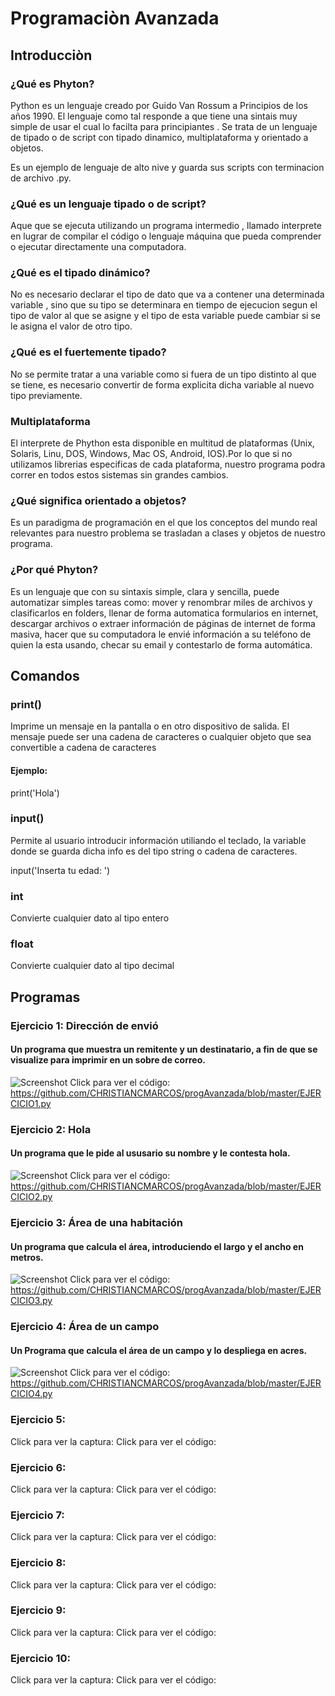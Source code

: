 # Programaciòn Avanzada 

## Introducciòn

### ¿Qué es Phyton?

Python es un lenguaje creado por Guido Van  Rossum a Principios de los años 1990. El lenguaje como tal responde a que tiene una sintais muy simple de usar el cual lo facilta para  principiantes . Se trata de un lenguaje de tipado o de script con tipado dinamico, multiplataforma y orientado a objetos.

Es un ejemplo de lenguaje de alto nive y guarda sus scripts con terminacion de archivo .py.

### ¿Qué es un lenguaje tipado o de script?

Aque que se ejecuta utilizando un programa intermedio , llamado interprete en lugrar de compilar el código o lenguaje  máquina que pueda comprender o ejecutar directamente una computadora.

### ¿Qué es el tipado dinámico?

No es necesario declarar el tipo de dato que va a contener una determinada variable , sino que su tipo se determinara en tiempo de ejecucion segun el tipo de valor al que se asigne y el tipo de esta variable puede cambiar si se le asigna el valor de otro tipo.

### ¿Qué es el fuertemente tipado?

No se permite tratar a una variable como si fuera de un tipo distinto al que se tiene, es necesario convertir de forma explicita dicha variable al nuevo tipo previamente.

### Multiplataforma

El interprete de Phython esta disponible en multitud de plataformas (Unix, Solaris, Linu, DOS, Windows, Mac OS, Android, IOS).Por lo que si no utilizamos librerias especificas de cada plataforma, nuestro programa podra correr en todos estos sistemas sin grandes cambios.

### ¿Qué significa orientado a objetos?

Es un paradigma de programación en el que los conceptos del mundo real relevantes para nuestro problema se trasladan a clases y objetos de nuestro programa.

### ¿Por qué Phyton?

Es un lenguaje que con su sintaxis simple, clara y sencilla, puede automatizar simples tareas como: mover y renombrar miles de archivos y clasificarlos en folders, llenar de forma automatica formularios en internet, descargar archivos o extraer información de páginas de internet de forma masiva, hacer que su computadora le envié información a su teléfono de quien la esta usando, checar su email y contestarlo de forma automática.

## Comandos

### print()

Imprime un mensaje en la pantalla o en otro dispositivo de salida. El mensaje puede ser una cadena de caracteres o cualquier objeto que sea convertible a cadena de caracteres

#### Ejemplo:

print('Hola')

### input()

Permite al usuario introducir información utiliando el teclado, la variable donde se guarda dicha info es del tipo string o cadena de caracteres.

input('Inserta tu edad: ')

### int

Convierte cualquier dato al tipo entero 

### float 

Convierte cualquier dato al tipo decimal 

## Programas

### Ejercicio 1: Dirección de envió

#### Un programa que muestra un remitente y un destinatario, a fin de que se visualize para imprimir en un sobre de correo.

![Screenshot](EJERCICIO1.jpg) 
Click para ver el código: https://github.com/CHRISTIANCMARCOS/progAvanzada/blob/master/EJERCICIO1.py  

### Ejercicio 2: Hola

#### Un programa que le pide al ususario su nombre y le contesta hola.

![Screenshot](EJERCICIO2.jpg)
Click para ver el código: https://github.com/CHRISTIANCMARCOS/progAvanzada/blob/master/EJERCICIO2.py  

### Ejercicio 3: Área de una habitación

#### Un programa que calcula el área, introduciendo el largo y el ancho en metros.

![Screenshot](EJERCICIO3.jpg)
Click para ver el código: https://github.com/CHRISTIANCMARCOS/progAvanzada/blob/master/EJERCICIO3.py

### Ejercicio 4: Área de un campo

#### Un Programa que calcula el área de un campo y lo despliega en acres.

![Screenshot](EJERCICIO4.jpg)
Click para ver el código: https://github.com/CHRISTIANCMARCOS/progAvanzada/blob/master/EJERCICIO4.py

### Ejercicio 5: 

Click para ver la captura:
Click para ver el código:

### Ejercicio 6:

Click para ver la captura:
Click para ver el código:

### Ejercicio 7:

Click para ver la captura:
Click para ver el código:

### Ejercicio 8:

Click para ver la captura:
Click para ver el código:

### Ejercicio 9:

Click para ver la captura:
Click para ver el código:

### Ejercicio 10:

Click para ver la captura:
Click para ver el código:



